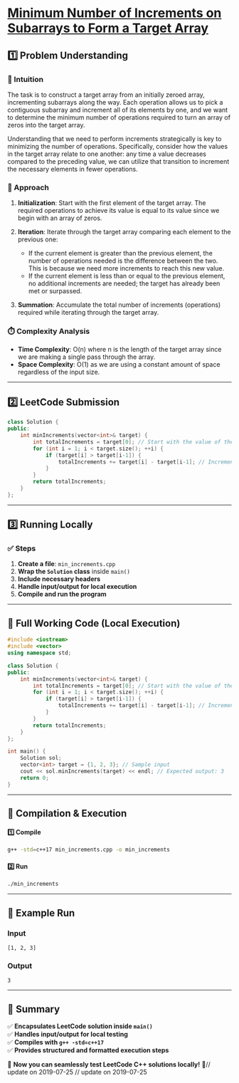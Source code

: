 # **[Minimum Number of Increments on Subarrays to Form a Target Array](https://leetcode.com/problems/minimum-number-of-increments-on-subarrays-to-form-a-target-array/description/)**  

## **1️⃣ Problem Understanding**  
### **📌 Intuition**  
The task is to construct a target array from an initially zeroed array, incrementing subarrays along the way. Each operation allows us to pick a contiguous subarray and increment all of its elements by one, and we want to determine the minimum number of operations required to turn an array of zeros into the target array.

Understanding that we need to perform increments strategically is key to minimizing the number of operations. Specifically, consider how the values in the target array relate to one another: any time a value decreases compared to the preceding value, we can utilize that transition to increment the necessary elements in fewer operations.

### **🚀 Approach**  
1. **Initialization**: Start with the first element of the target array. The required operations to achieve its value is equal to its value since we begin with an array of zeros.
  
2. **Iteration**: Iterate through the target array comparing each element to the previous one:
   - If the current element is greater than the previous element, the number of operations needed is the difference between the two. This is because we need more increments to reach this new value.
   - If the current element is less than or equal to the previous element, no additional increments are needed; the target has already been met or surpassed.

3. **Summation**: Accumulate the total number of increments (operations) required while iterating through the target array.

### **⏱️ Complexity Analysis**  
- **Time Complexity**: O(n) where n is the length of the target array since we are making a single pass through the array.  
- **Space Complexity**: O(1) as we are using a constant amount of space regardless of the input size.   

---  

## **2️⃣ LeetCode Submission**  
```cpp
class Solution {
public:
    int minIncrements(vector<int>& target) {
        int totalIncrements = target[0]; // Start with the value of the first element
        for (int i = 1; i < target.size(); ++i) {
            if (target[i] > target[i-1]) {
                totalIncrements += target[i] - target[i-1]; // Increment needed to reach current target
            }
        }
        return totalIncrements;
    }
};
```  

---  

## **3️⃣ Running Locally**  
### **✅ Steps**  
1. **Create a file**: `min_increments.cpp`  
2. **Wrap the `Solution` class** inside `main()`  
3. **Include necessary headers**  
4. **Handle input/output for local execution**  
5. **Compile and run the program**  

---  

## **📝 Full Working Code (Local Execution)**  
```cpp
#include <iostream>
#include <vector>
using namespace std;

class Solution {
public:
    int minIncrements(vector<int>& target) {
        int totalIncrements = target[0]; // Start with the value of the first element
        for (int i = 1; i < target.size(); ++i) {
            if (target[i] > target[i-1]) {
                totalIncrements += target[i] - target[i-1]; // Increment needed to reach current target
            }
        }
        return totalIncrements;
    }
};

int main() {
    Solution sol;
    vector<int> target = {1, 2, 3}; // Sample input
    cout << sol.minIncrements(target) << endl; // Expected output: 3
    return 0;
}
```  

---  

## **🔧 Compilation & Execution**  
#### **1️⃣ Compile**  
```bash
g++ -std=c++17 min_increments.cpp -o min_increments
```  

#### **2️⃣ Run**  
```bash
./min_increments
```  

---  

## **🎯 Example Run**  
### **Input**  
```
[1, 2, 3]
```  
### **Output**  
```
3
```  

---  

## **📌 Summary**  
✅ **Encapsulates LeetCode solution inside `main()`**  
✅ **Handles input/output for local testing**  
✅ **Compiles with `g++ -std=c++17`**  
✅ **Provides structured and formatted execution steps**  

🚀 **Now you can seamlessly test LeetCode C++ solutions locally!** 🚀// update on 2019-07-25
// update on 2019-07-25
